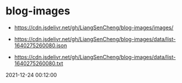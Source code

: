 # blog-images 

* https://cdn.jsdelivr.net/gh/LiangSenCheng/blog-images/images/ 

* https://cdn.jsdelivr.net/gh/LiangSenCheng/blog-images/data/list-1640275260080.json 

* https://cdn.jsdelivr.net/gh/LiangSenCheng/blog-images/data/list-1640275260080.txt 

2021-12-24 00:12:00